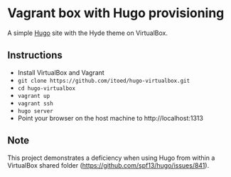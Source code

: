 # Vagrant box with Hugo provisioning

A simple [Hugo](http://gohugo.io) site with the Hyde theme on VirtualBox.

## Instructions

- Install VirtualBox and Vagrant
- `git clone https://github.com/itoed/hugo-virtualbox.git`
- `cd hugo-virtualbox`
- `vagrant up`
- `vagrant ssh`
- `hugo server`
- Point your browser on the host machine to http://localhost:1313

## Note

This project demonstrates a deficiency when using Hugo from within a VirtualBox shared folder (https://github.com/spf13/hugo/issues/841).
